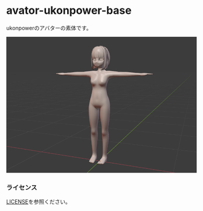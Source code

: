 # avator-ukonpower-base

ukonpowerのアバターの素体です。

![screenshot](./screenshot/screenshot.png)

### ライセンス
[LICENSE](./LICENSE)を参照ください。
